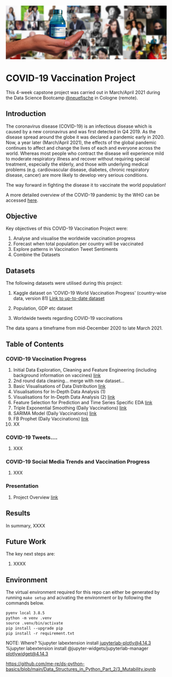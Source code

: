 ![](images/vaccine-6116391_1920_pixabay.jpg)


# COVID-19 Vaccination Project

This 4-week capstone project was carried out in March/April 2021 during the Data Science Bootcamp [@neuefische](https://www.neuefische.de) in Cologne (remote).

## Introduction

The coronavirus disease (COVID-19) is an infectious disease which is caused by a new coronavirus and was first detected in Q4 2019. As the disease spread around the globe it was declared a pandemic early in 2020. Now, a year later (March/April 2021), the effects of the global pandemic continues to affect and change the lives of each and everyone across the world. Whereas most people who contract the disease will experience mild to moderate respiratory illness and recover without requiring special treatment, especially the elderly, and those with underlying medical problems (e.g. cardiovascular disease, diabetes, chronic respiratory disease, cancer) are more likely to develop very serious conditions.

The way forward in fighting the disease it to vaccinate the world population!

A more detailed overview of the COVID-19 pandemic by the WHO can be accessed [here](https://www.who.int/health-topics/coronavirus#tab=tab_1).


## Objective

Key objectives of this COVID-19 Vaccination Project were:

1) Analyse and visualise the worldwide vaccination progress
1) Forecast when total population per country will be vaccinated
1) Explore patterns in Vaccination Tweet Sentiments
1) Combine the Datasets 


## Datasets

The following datasets were utilised during this project:

1) Kaggle dataset on 'COVID-19 World Vaccination Progress' (country-wise data, version 81) [Link to up-to-date dataset](https://www.kaggle.com/gpreda/covid-world-vaccination-progress)

1) Population, GDP etc dataset

1) Worldwide tweets regarding COVID-19 vaccinations

The data spans a timeframe from mid-December 2020 to late March 2021.


## Table of Contents

### COVID-19 Vaccination Progress
1) Initial Data Exploration, Cleaning and Feature Engineering (including background information on vaccines) [link](https://github.com/BiBa-01/Capstone_Covid/blob/main/01_COVID_Vaccines.ipynb)
2) 2nd round data cleaning... merge with new dataset...
3) Basic Visualisations of Data Distribution [link](https://github.com/BiBa-01/Capstone_Covid/blob/main/03_COVID_Vaccines.ipynb)
4) Visualisations for In-Depth Data Analysis (1)
5) Visualisations for In-Depth Data Analysis (2) [link](https://github.com/BiBa-01/Capstone_Covid/blob/main/05_COVID_Vaccines.ipynb)
6) Feature Selection for Prediction and Time Series Specific EDA [link](https://github.com/BiBa-01/Capstone_Covid/blob/main/06_COVID_Vaccines.ipynb)
7) Triple Exponential Smoothing (Daily Vaccinations) [link](https://github.com/BiBa-01/Capstone_Covid/blob/main/07_COVID_Vaccines.ipynb)
8) SARIMA Model (Daily Vaccinations) [link](https://github.com/BiBa-01/Capstone_Covid/blob/main/08_COVID_Vaccines.ipynb)
9) FB Prophet (Daily Vaccinations) [link](https://github.com/BiBa-01/Capstone_Covid/blob/main/09_COVID_Vaccines.ipynb)
10) XX

### COVID-19 Tweets....
1) XXX

### COVID-19 Social Media Trends and Vaccination Progress
1) XXX

### Presentation

1) Project Overview [link](https://github.com/BiBa-01/Capstone_Covid/XXX)


## Results

In summary, XXXX


## Future Work

The key next steps are:
1) XXXX


## Environment

The virtual environment required for this repo can either be generated by running `make setup` and acivating the environment or by following the commands below.

```
pyenv local 3.8.5
python -m venv .venv
source .venv/bin/activate
pip install --upgrade pip
pip install -r requirement.txt
```

NOTE: Where?
%jupyter labextension install jupyterlab-plotly@4.14.3
%jupyter labextension install @jupyter-widgets/jupyterlab-manager plotlywidget@4.14.3


https://github.com/me-re/ds-python-basics/blob/main/Data_Structures_in_Python_Part_2/3_Mutability.ipynb